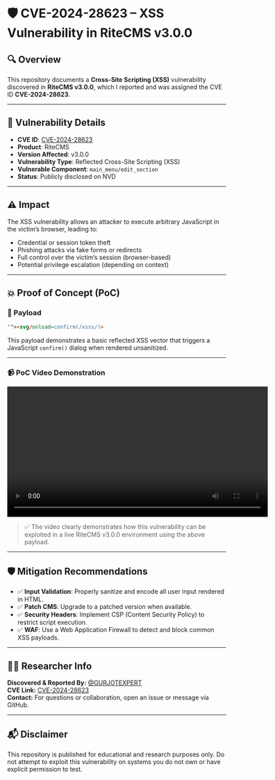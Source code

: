 # 🛡️ CVE-2024-28623 – XSS Vulnerability in RiteCMS v3.0.0

## 🔍 Overview

This repository documents a **Cross-Site Scripting (XSS)** vulnerability discovered in **RiteCMS v3.0.0**, which I reported and was assigned the CVE ID **CVE-2024-28623**.

---

## 📄 Vulnerability Details

- **CVE ID**: [CVE-2024-28623](https://nvd.nist.gov/vuln/detail/CVE-2024-28623)
- **Product**: RiteCMS
- **Version Affected**: v3.0.0
- **Vulnerability Type**: Reflected Cross-Site Scripting (XSS)
- **Vulnerable Component**: `main_menu/edit_section`
- **Status**: Publicly disclosed on NVD

---

## ⚠️ Impact

The XSS vulnerability allows an attacker to execute arbitrary JavaScript in the victim’s browser, leading to:

- Credential or session token theft  
- Phishing attacks via fake forms or redirects  
- Full control over the victim’s session (browser-based)  
- Potential privilege escalation (depending on context)

---

## 💥 Proof of Concept (PoC)

### 🔧 Payload

```html
'"><svg/onload=confirm(/xsss/)>
```

This payload demonstrates a basic reflected XSS vector that triggers a JavaScript `confirm()` dialog when rendered unsanitized.

---

### 📹 PoC Video Demonstration

<video src="Poc.mp4" width="600" controls></video>

> ✅ The video clearly demonstrates how this vulnerability can be exploited in a live RiteCMS v3.0.0 environment using the above payload.

---

## 🛡️ Mitigation Recommendations

- ✅ **Input Validation**: Properly sanitize and encode all user input rendered in HTML.  
- ✅ **Patch CMS**: Upgrade to a patched version when available.  
- ✅ **Security Headers**: Implement CSP (Content Security Policy) to restrict script execution.  
- ✅ **WAF**: Use a Web Application Firewall to detect and block common XSS payloads.  

---

## 👨‍💻 Researcher Info

**Discovered & Reported By:** [@GURJOTEXPERT](https://github.com/GURJOTEXPERT)  
**CVE Link:** [CVE-2024-28623](https://nvd.nist.gov/vuln/detail/CVE-2024-28623)  
**Contact:** For questions or collaboration, open an issue or message via GitHub.  

---

## 📬 Disclaimer

This repository is published for educational and research purposes only. Do not attempt to exploit this vulnerability on systems you do not own or have explicit permission to test.
